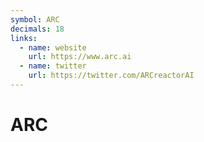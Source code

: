 ```yaml
---
symbol: ARC
decimals: 18
links:
  - name: website
    url: https://www.arc.ai
  - name: twitter
    url: https://twitter.com/ARCreactorAI
---
```


# ARC
